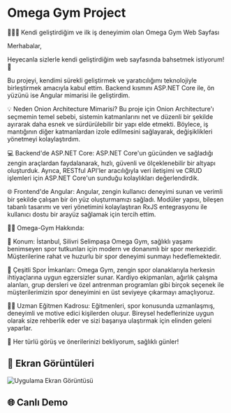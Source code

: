 
# Omega Gym Project

🏋️‍♂️📢 Kendi geliştirdiğim ve ilk iş deneyimim olan Omega Gym Web Sayfası

Merhabalar,

Heyecanla sizlerle kendi geliştirdiğim web sayfasında bahsetmek istiyorum! 🚀


Bu projeyi, kendimi sürekli geliştirmek ve yaratıcılığımı teknolojiyle birleştirmek amacıyla kabul ettim. Backend kısmını ASP.NET Core ile, ön yüzünü ise Angular mimarisi ile geliştirdim.

💡 Neden Onion Architecture Mimarisi?
Bu proje için Onion Architecture'ı seçmemin temel sebebi, sistemin katmanlarını net ve düzenli bir şekilde ayırarak daha esnek ve sürdürülebilir bir yapı elde etmekti. Böylece, iş mantığının diğer katmanlardan izole edilmesini sağlayarak, değişiklikleri yönetmeyi kolaylaştırdım.

💻 Backend'de ASP.NET Core:
ASP.NET Core'un gücünden ve sağladığı zengin araçlardan faydalanarak, hızlı, güvenli ve ölçeklenebilir bir altyapı oluşturduk. Ayrıca, RESTful API'ler aracılığıyla veri iletişimi ve CRUD işlemleri için ASP.NET Core'un sunduğu kolaylıkları değerlendirdik.

🌐 Frontend'de Angular:
Angular, zengin kullanıcı deneyimi sunan ve verimli bir şekilde çalışan bir ön yüz oluşturmamızı sağladı. Modüler yapısı, bileşen tabanlı tasarımı ve veri yönetimini kolaylaştıran RxJS entegrasyonu ile kullanıcı dostu bir arayüz sağlamak için tercih ettim.

🏋️‍♂️ Omega-Gym Hakkında:

📍 Konum: İstanbul, Silivri Selimpaşa
Omega Gym, sağlıklı yaşamı benimseyen spor tutkunları için modern ve donanımlı bir spor merkezidir. Müşterilerine rahat ve huzurlu bir spor deneyimi sunmayı hedeflemektedir.

💪 Çeşitli Spor İmkanları:
Omega Gym, zengin spor olanaklarıyla herkesin ihtiyaçlarına uygun egzersizler sunar. Kardiyo ekipmanları, ağırlık çalışma alanları, grup dersleri ve özel antrenman programları gibi birçok seçenek ile müşterilerimizin spor deneyimini en üst seviyeye çıkarmayı amaçlıyoruz.

🏋️‍♀️ Uzman Eğitmen Kadrosu:
Eğitmenleri, spor konusunda uzmanlaşmış, deneyimli ve motive edici kişilerden oluşur. Bireysel hedeflerinize uygun olarak size rehberlik eder ve sizi başarıya ulaştırmak için elinden geleni yaparlar.

🙌 Her türlü görüş ve önerilerinizi bekliyorum, sağlıklı günler!


## 🌄 Ekran Görüntüleri

![Uygulama Ekran Görüntüsü](https://firebasestorage.googleapis.com/v0/b/file-upload-firebase-d3899.appspot.com/o/portFolioAPIPictures%2F1691057753034__EkranResmi2023080310.52.52.png?alt=media&token=fab7e01f-bfba-4c32-98ea-0eaa9cc36b1a)

  
## 🌐 Canlı Demo

  
